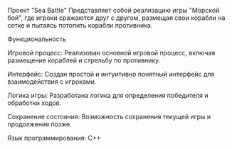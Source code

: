 Проект "Sea Battle" 
Представляет собой реализацию  игры "Морской бой", где игроки сражаются друг с другом, размещая свои корабли на сетке и пытаясь потопить корабли противника.

Функциональность

Игровой процесс: Реализован основной игровой процесс, включая размещение кораблей и стрельбу по противнику.

Интерфейс: Создан простой и интуитивно понятный интерфейс для взаимодействия с игроками.

Логика игры: Разработана логика для определения победителя и обработки ходов.

Сохранение состояния: Возможность сохранения текущей игры и продолжения позже.



Язык программирования: C++

